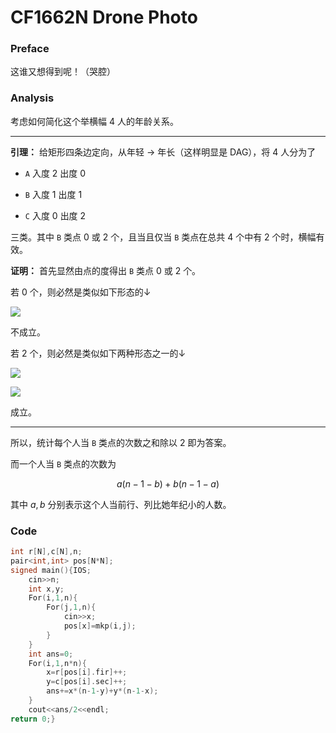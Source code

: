 # CF1662N Drone Photo

### Preface

这谁又想得到呢！（哭腔）

### Analysis

考虑如何简化这个举横幅 $4$ 人的年龄关系。

------------

**引理：** 给矩形四条边定向，从年轻 $\to$ 年长（这样明显是 DAG），将 $4$ 人分为了

* $\mathtt{A}$ 入度 $2$ 出度 $0$

* $\mathtt{B}$ 入度 $1$ 出度 $1$

* $\mathtt{C}$ 入度 $0$ 出度 $2$

三类。其中 $\mathtt{B}$ 类点 $0$ 或 $2$ 个，且当且仅当 $\mathtt{B}$ 类点在总共 $4$ 个中有 $2$ 个时，横幅有效。

**证明：** 首先显然由点的度得出 $\mathtt{B}$ 类点 $0$ 或 $2$ 个。

若 $0$ 个，则必然是类似如下形态的↓

![](https://cdn.luogu.com.cn/upload/image_hosting/e0i9qpny.png)

不成立。

若 $2$ 个，则必然是类似如下两种形态之一的↓

![](https://cdn.luogu.com.cn/upload/image_hosting/88gyy3hg.png)

![](https://cdn.luogu.com.cn/upload/image_hosting/b02pa97y.png)

成立。

------------

所以，统计每个人当 $\mathtt{B}$ 类点的次数之和除以 $2$ 即为答案。

而一个人当 $\mathtt{B}$ 类点的次数为

$$
a(n-1-b)+b(n-1-a)
$$

其中 $a,b$ 分别表示这个人当前行、列比她年纪小的人数。

### Code

```cpp
int r[N],c[N],n; 
pair<int,int> pos[N*N];
signed main(){IOS;
	cin>>n;
	int x,y;
	For(i,1,n){
		For(j,1,n){
			cin>>x;
			pos[x]=mkp(i,j);
		}
	} 
	int ans=0;
	For(i,1,n*n){
		x=r[pos[i].fir]++;
		y=c[pos[i].sec]++;
		ans+=x*(n-1-y)+y*(n-1-x); 
	}
	cout<<ans/2<<endl;
return 0;}
```